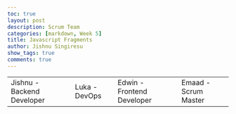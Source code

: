 ```yaml
---
toc: true
layout: post
description: Scrum Team
categories: [markdown, Week 5]
title: Javascript Fragments
author: Jishnu Singiresu
show_tags: true
comments: true
---
```

<script> 


let teammates = ["Jishnu - Backend Developer", "Luka - DevOps", "Edwin - Frontend Developer", "Emaad - Scrum Master"];


const table = document.createElement("table");
const row = document.createElement("tr");


for (let i = 0; i < teammates.length; i++) {
    let data = document.createElement("td");
    let node = document.createTextNode(teammates[i]);
    data.appendChild(node);
    row.appendChild(data);
}

table.appendChild(row);
const div = document.getElementById("JavaScriptTable");
div.appendChild(table);



</script>
<table>
    <tr>
        <td>Jishnu - Backend Developer</td>
        <td>Luka - DevOps</td>
        <td>Edwin - Frontend Developer</td>
        <td>Emaad - Scrum Master</td>
    </tr>
</table>
